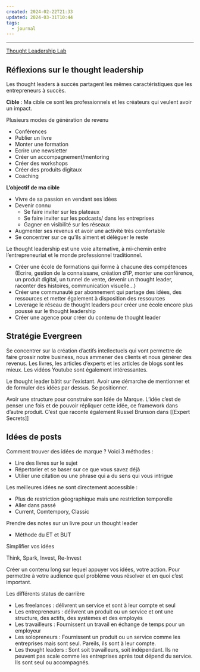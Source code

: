 ```yaml
---
created: 2024-02-22T21:33
updated: 2024-03-31T10:44
tags:
  - journal
---
```

---
[Thought Leadership Lab](https://thoughtleadershiplab.com/)

## Réflexions sur le thought leadership

Les thought leaders à succès partagent les mêmes caractéristiques que les entrepreneurs à succès.

**Cible** : Ma cible ce sont les professionnels et les créateurs qui veulent avoir un impact. 

Plusieurs modes de génération de revenu

- Conférences
- Publier un livre
- Monter une formation
- Ecrire une newsletter
- Créer un accompagnement/mentoring
- Créer des workshops
- Créer des produits digitaux
- Coaching

**L’objectif de ma cible**

- Vivre de sa passion en vendant ses idées
- Devenir connu 
	- Se faire inviter sur les plateaux
	- Se faire inviter sur les podcasts/ dans les entreprises
	- Gagner en visibilité sur les réseaux
- Augmenter ses revenus et avoir une activité très comfortable
- Se concentrer sur ce qu’ils aiment et déléguer le reste

Le thought leadership est une voie alternative, à mi-chemin entre l’entrepreneuriat et le monde professionnel traditionnel. 

- Créer une école de formations qui forme à chacune des compétences (Ecrire, gestion de la connaissane, création d’IP, monter une conférence, un produit digital, un tunnel de vente, devenir un thought leader, raconter des histoires, communication visuelle…)
- Créer une communauté par abonnement qui partage des idées, des ressources et metter également à disposition des ressources
- Leverage le réseau de thought leaders pour créer une école encore plus poussé sur le thought leadership
- Créer une agence pour créer du contenu de thought leader

## Stratégie Evergreen

Se concentrer sur la création d’actifs intellectuels qui vont permettre de faire grossir notre business, nous ammener des clients et nous générer des revenus. Les livres, les articles d’experts et les articles de blogs sont les mieux. Les vidéos Youtube sont également intéressantes.

Le thought leader bâtit sur l’existant. Avoir une démarche de mentionner et de formuler des idées par dessus. Se positionner.

Avoir une structure pour construire son Idée de Marque. L’idée c’est de penser une fois et de pouvoir répliquer cette idée, ce framework dans d’autre produit. C’est que raconte également Russel Brunson dans [[Expert Secrets]]

## Idées de posts

Comment trouver des idées de marque ? Voici 3 méthodes :
- Lire des livres sur le sujet
- Répertorier et se baser sur ce que vous savez déjà
- Utilier une citation ou une phrase qui a du sens qui vous intrigue

Les meilleures idées ne sont directement accessible :

- Plus de restriction géographique mais une restriction temporelle
- Aller dans passé
- Current, Comtempory, Classic

Prendre des notes sur un livre pour un thought leader
- Méthode du ET et BUT

Simplifier vos idées

Think, Spark, Invest, Re-Invest

Créer un contenu long sur lequel appuyer vos idées, votre action. Pour permettre à votre audience quel problème vous résolver et en quoi c’est important.

Les différents status de carrière

- Les freelances : délivrent un service et sont à leur compte et seul
- Les entrepreneurs : délivrent un produit ou un service et ont une structure, des actifs, des systèmes et des employés
- Les travailleurs : Fournissent un travail en échange de temps pour un employeur
- Les solopreneurs : Fournissent un produit ou un service comme les entreprises mais sont seul. Pareils, ils sont à leur compte.
- Les thought leaders : Sont soit travailleurs, soit indépendant. Ils ne peuvent pas scale comme les entreprises après tout dépend du service. Ils sont seul ou accompagnés.

